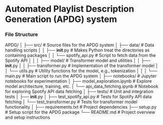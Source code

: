 # Automated Playlist Description Generation (APDG) system

### File Structure

APDG/
│
├── src/                        # Source files for the APDG system
│   ├── data/                   # Data handling scripts
│   │   ├── __init__.py         # Makes Python treat the directories as containing packages
│   │   └── spotify_api.py      # Script to fetch data from the Spotify API
│   │
│   ├── model/                  # Transformer model and utilities
│   │   ├── __init__.py
│   │   ├── transformer.py      # Implementation of the transformer model
│   │   └── utils.py            # Utility functions for the model, e.g., tokenization
│   │
│   └── main.py                 # Main script to run the APDG system
│
├── notebooks/                  # Jupyter notebooks for experimentation
│   ├── model_exploration.ipynb # Explore model architecture, training, etc.
│   └── api_data_fetching.ipynb # Notebook for exploring Spotify API data fetching
│
├── tests/                      # Unit and integration tests
│   ├── __init__.py
│   ├── test_spotify_api.py     # Tests for Spotify API data fetching
│   └── test_transformer.py     # Tests for transformer model functionality
│
├── requirements.txt            # Project dependencies
├── setup.py                    # Setup script for the APDG package
└── README.md                   # Project overview and setup instructions
